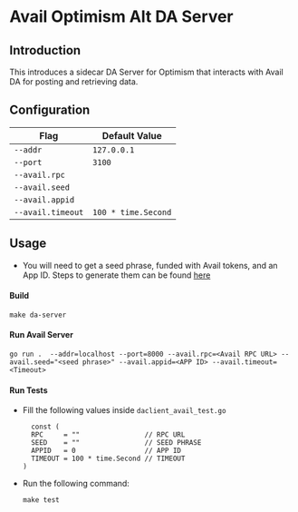 # Avail Optimism Alt DA Server

## Introduction

This introduces a sidecar DA Server for Optimism that interacts with Avail DA for posting and retrieving data.

## Configuration

| Flag              | Default Value       |
| ----------------- | ------------------- |
| `--addr`          | `127.0.0.1`         |
| `--port`          | `3100`              |
| `--avail.rpc`     |                     |
| `--avail.seed`    |                     |
| `--avail.appid`   |                     |
| `--avail.timeout` | `100 * time.Second` |

## Usage

- You will need to get a seed phrase, funded with Avail tokens, and an App ID. Steps to generate them can be found [here](https://docs.availproject.org/docs/end-user-guide)

#### Build

```
make da-server
```

#### Run Avail Server

```
go run .  --addr=localhost --port=8000 --avail.rpc=<Avail RPC URL> --avail.seed="<seed phrase>" --avail.appid=<APP ID> --avail.timeout=<Timeout>
```

#### Run Tests

- Fill the following values inside `daclient_avail_test.go`

  ```
    const (
  	RPC     = ""                // RPC URL
  	SEED    = ""                // SEED PHRASE
  	APPID   = 0                 // APP ID
  	TIMEOUT = 100 * time.Second // TIMEOUT
  )
  ```

- Run the following command:
  ```
  make test
  ```
